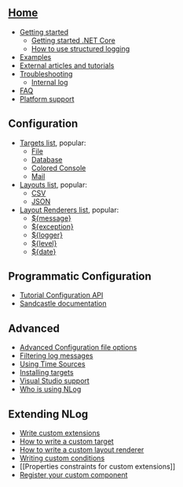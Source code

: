## [Home](/NLog/NLog/wiki)

* [Getting started](Tutorial)
  * [Getting started .NET Core](https://github.com/NLog/NLog.web/wiki)
  * [How to use structured logging](How-to-use-structured-logging)
* [Examples](Examples)
* [External articles and tutorials](Web-resources)
* [Troubleshooting](Logging-troubleshooting)
  * [Internal log](Internal-logging)
* [FAQ](faq)
* [Platform support](platform-support)

## Configuration

* [Targets list](Targets), popular:
  * [File](File-Target)
  * [Database](Database-Target)
  * [Colored Console](ColoredConsole-target)
  * [Mail](Mail-Target)
* [Layouts list](Layouts),  popular:
  * [CSV](CsvLayout)
  * [JSON](JsonLayout)
* [Layout Renderers list](Layout-Renderers),  popular:
  * [${message}](Message-Layout-Renderer)
  * [${exception}](Exception-Layout-Renderer)
  * [${logger}](Logger-Layout-Renderer)
  * [${level}](Level-Layout-Renderer)
  * [${date}](Date-Layout-Renderer)

## Programmatic Configuration
* [Tutorial Configuration API](Configuration-API)
* [Sandcastle documentation](http://nlog-project.org/documentation/)

## Advanced
* [Advanced Configuration file options](Configuration-file)
* [Filtering log messages](Filtering-log-messages)
* [Using Time Sources](Time-Source)
* [Installing targets](Installing-targets)
* [Visual Studio support](Visual-Studio-support)
* [Who is using NLog](Who-Is-Using-NLog) 

## Extending NLog
* [Write custom extensions](Extending-NLog)
* [How to write a custom target](How-to-write-a-custom-target)
* [How to write a custom layout renderer](How-to-write-a-custom-layout-renderer)
* [Writing custom conditions](When-Filter#extensibility)
* [[Properties constraints for custom extensions]]
* [Register your custom component](Register-your-custom-component)

